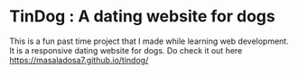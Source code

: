# TinDog : A dating website for dogs

This is a fun past time project that I made while learning web development. It is a responsive dating website for dogs. Do check it out here
https://masaladosa7.github.io/tindog/
